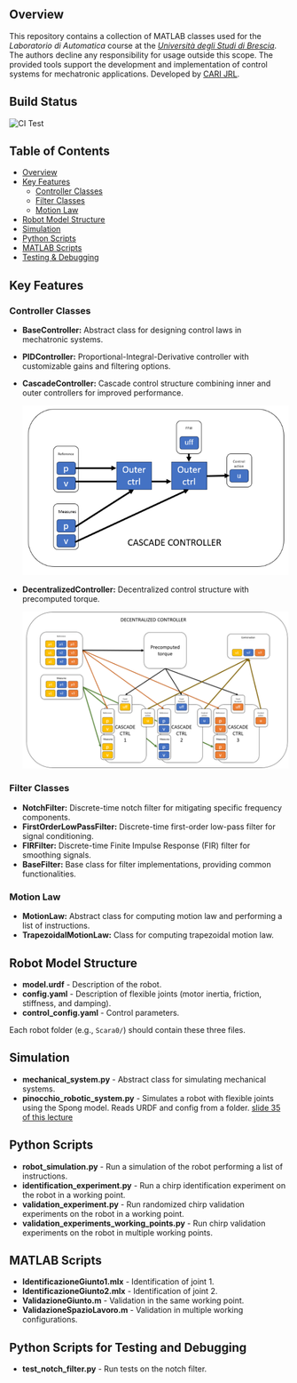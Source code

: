 ## Overview

This repository contains a collection of MATLAB classes used for the _Laboratorio di Automatica_ course at the [_Università degli Studi di Brescia_](https://www.unibs.it/it). The authors decline any responsibility for usage outside this scope. The provided tools support the development and implementation of control systems for mechatronic applications. 
Developed by [CARI JRL](https://cari.unibs.it/).

## Build Status

![CI Test](https://github.com/JRL-CARI-CNR-UNIBS/labauto_control_library/actions/workflows/ci.yml/badge.svg?branch=master)


## Table of Contents
- [Overview](#overview)
- [Key Features](#key-features)
  - [Controller Classes](#controller-classes)
  - [Filter Classes](#filter-classes)
  - [Motion Law](#motion-law)
- [Robot Model Structure](#robot-model-structure)
- [Simulation](#simulation)
- [Python Scripts](#python-scripts)
- [MATLAB Scripts](#matlab-scripts)
- [Testing & Debugging](#python-scripts-for-testing-and-debugging)

## Key Features

### Controller Classes

- **BaseController:** Abstract class for designing control laws in mechatronic systems.
- **PIDController:** Proportional-Integral-Derivative controller with customizable gains and filtering options.
- **CascadeController:** Cascade control structure combining inner and outer controllers for improved performance.
  
  ![Cascade Controller Scheme](docs/cascade_controller.png)

- **DecentralizedController:** Decentralized control structure with precomputed torque.
  
  ![Decentralized Controller Scheme](docs/decentralized_controller.png)

### Filter Classes

- **NotchFilter:** Discrete-time notch filter for mitigating specific frequency components.
- **FirstOrderLowPassFilter:** Discrete-time first-order low-pass filter for signal conditioning.
- **FIRFilter:** Discrete-time Finite Impulse Response (FIR) filter for smoothing signals.
- **BaseFilter:** Base class for filter implementations, providing common functionalities.

### Motion Law

- **MotionLaw:** Abstract class for computing motion law and performing a list of instructions.
- **TrapezoidalMotionLaw:** Class for computing trapezoidal motion law.

## Robot Model Structure
- **model.urdf** - Description of the robot.
- **config.yaml** - Description of flexible joints (motor inertia, friction, stiffness, and damping).
- **control_config.yaml** - Control parameters.

Each robot folder (e.g., `Scara0/`) should contain these three files.

## Simulation
- **mechanical_system.py** - Abstract class for simulating mechanical systems.
- **pinocchio_robotic_system.py** - Simulates a robot with flexible joints using the Spong model. Reads URDF and config from a folder. [slide 35 of this lecture](http://www.diag.uniroma1.it/deluca/EECI-IGSC-2023-M16_Lecture_Flexible_Joints_ADL.pdf)

## Python Scripts
- **robot_simulation.py** - Run a simulation of the robot performing a list of instructions.
- **identification_experiment.py** - Run a chirp identification experiment on the robot in a working point.
- **validation_experiment.py** - Run randomized chirp validation experiments on the robot in a working point.
- **validation_experiments_working_points.py** - Run chirp validation experiments on the robot in multiple working points.

## MATLAB Scripts
- **IdentificazioneGiunto1.mlx** - Identification of joint 1.
- **IdentificazioneGiunto2.mlx** - Identification of joint 2.
- **ValidazioneGiunto.m** - Validation in the same working point.
- **ValidazioneSpazioLavoro.m** - Validation in multiple working configurations.

## Python Scripts for Testing and Debugging
- **test_notch_filter.py** - Run tests on the notch filter.

